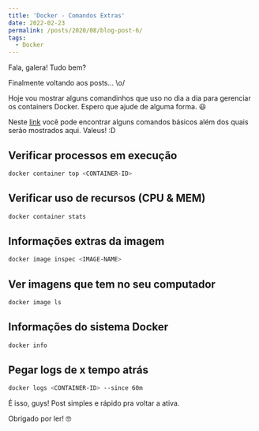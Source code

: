 ```yaml
---
title: 'Docker - Comandos Extras'
date: 2022-02-23
permalink: /posts/2020/08/blog-post-6/
tags:
  - Docker
---
```


Fala, galera! Tudo bem? 

Finalmente voltando aos posts... \o/ 

Hoje vou mostrar alguns comandinhos que uso no dia a dia para gerenciar 
os containers Docker. Espero que ajude de alguma forma. 😃

Neste [link](https://www.docker.com/sites/default/files/d8/2019-09/docker-cheat-sheet.pdf) você pode encontrar alguns comandos básicos além dos quais serão mostrados aqui. Valeus! :D

## Verificar processos em execução
```bash
docker container top <CONTAINER-ID>
```

## Verificar uso de recursos (CPU & MEM)
```bash
docker container stats
```

## Informações extras da imagem
```bash
docker image inspec <IMAGE-NAME>
```

## Ver imagens que tem no seu computador
```bash
docker image ls
```

## Informações do sistema Docker
```bash
docker info
```

## Pegar logs de x tempo atrás
```bash
docker logs <CONTAINER-ID> --since 60m

```

É isso, guys! Post simples e rápido pra voltar a ativa. 

Obrigado por ler! 🤓
